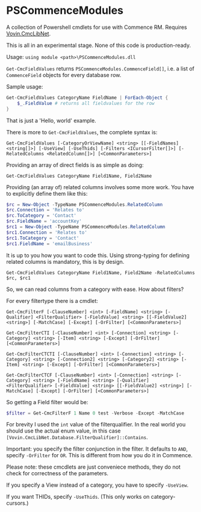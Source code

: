 # PSCommenceModules

A collection of Powershell cmdlets for use with Commence RM. Requires [Vovin.CmcLibNet](https://github.com/arnovb-github/CmcLibNet).

This is all in an experimental stage. None of this code is production-ready.

Usage: `using module <path>\PSCommenceModules.dll`

`Get-CmcFieldValues` returns `PSCommenceModules.CommenceField[]`, i.e. a list of `CommenceField` objects for every database row.

Sample usage:
```powershell
Get-CmcFieldValues CategoryName FieldName | ForEach-Object {
    $_.FieldValue # returns all fieldvalues for the row
}
```

That is just a 'Hello, world' example.

There is more to `Get-CmcFieldValues`, the complete syntax is:

`Get-CmcFieldValues [-CategoryOrViewName] <string> [[-FieldNames] <string[]>] [-UseView] [-UseThids] [-Filters <ICursorFilter[]>] [-RelatedColumns <RelatedColumn[]>] [<CommonParameters>]`

Providing an array of direct fields is as simple as doing:

`Get-CmcFieldValues CategoryName Field1Name, Field2Name`

Providing (an array of) related columns involves some more work. You have to explicitly define them like this:

```powershell
$rc = New-Object -TypeName PSCommenceModules.RelatedColumn
$rc.Connection = 'Relates to'
$rc.ToCategory = 'Contact'
$rc.FieldName = 'accountKey'
$rc1 = New-Object -TypeName PSCommenceModules.RelatedColumn
$rc1.Connection = 'Relates to'
$rc1.ToCategory = 'Contact'
$rc1.FieldName = 'emailBusiness'
```

It is up to you how you want to code this. Using strong-typing for defining related columns is mandatory, this is by design.

`Get-CmcFieldValues CategoryName Field1Name, Field2Name -RelatedColumns $rc, $rc1`

So, we can read columns from a category with ease. How about filters?

For every filtertype there is a cmdlet:

`Get-CmcFilterF [-ClauseNumber] <int> [-FieldName] <string> [-Qualifier] <FilterQualifier> [-FieldValue] <string> [[-FieldValue2] <string>] [-MatchCase] [-Except] [-OrFilter] [<CommonParameters>]`

`Get-CmcFilterCTI [-ClauseNumber] <int> [-Connection] <string> [-Category] <string> [-Item] <string> [-Except] [-OrFilter] [<CommonParameters>]`

`Get-CmcFilterCTCTI [-ClauseNumber] <int> [-Connection] <string> [-Category] <string> [-Connection2] <string> [-Category2] <string> [-Item] <string> [-Except] [-OrFilter] [<CommonParameters>]`

`Get-CmcFilterCTCF [-ClauseNumber] <int> [-Connection] <string> [-Category] <string> [-FieldName] <string> [-Qualifier] <FilterQualifier> [-FieldValue] <string> [[-FieldValue2] <string>] [-MatchCase] [-Except] [-OrFilter] [<CommonParameters>]`

So getting a Field filter would be:

```powershell
$filter = Get-CmcFilterF 1 Name 0 test -Verbose -Except -MatchCase
```

For brevity I used the `int` value of the filterqualifier. In the real world you should use the actual enum value, in this case `[Vovin.CmcLibNet.Database.FilterQualifier]::Contains`.

Important: you specify the filter conjunction in the filter. It defaults to `AND`, specify `-OrFilter` for `OR`. This is different from how you do it in Commence.

Please note: these cmcdlets are just conveniece methods, they do not check for correctness of the parameters.

If you specify a View instead of a category, you have to specify `-UseView`.

If you want THIDs, specify `-UseThids`. (This only works on category-cursors.)